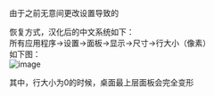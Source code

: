 由于之前无意间更改设置导致的

恢复方式，汉化后的中文系统如下：  
所有应用程序->设置->面板->显示->尺寸->行大小（像素）  
如下图：  
![image](https://github.com/xuxuedong/yibudengtian-input-db/blob/master/000052_kali%E4%B8%8Bxfce%E6%A1%8C%E9%9D%A2%E6%9C%80%E4%B8%8A%E5%B1%82%E7%9A%84%E9%9D%A2%E6%9D%BF%E5%8F%98%E5%BD%A2/0.png)

其中，行大小为0的时候，桌面最上层面板会完全变形
